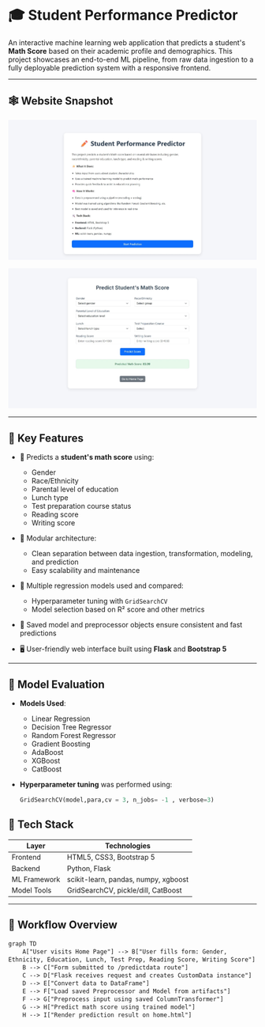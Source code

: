 # 🎓 Student Performance Predictor

An interactive machine learning web application that predicts a student's **Math Score** based on their academic profile and demographics. This project showcases an end-to-end ML pipeline, from raw data ingestion to a fully deployable prediction system with a responsive frontend.

---
## 🕸️ Website Snapshot
![home page](<website snapshot/Screenshot_18-7-2025_132559_studentperformanceprediction-cygteybne4g2h6gw.centralus-01.azurewebsites.jpeg>)

![Prediction page](<website snapshot/Screenshot_18-7-2025_132650_studentperformanceprediction-cygteybne4g2h6gw.centralus-01.azurewebsites.jpeg>)

---

## 📌 Key Features

- 🔢 Predicts a **student's math score** using:
  - Gender
  - Race/Ethnicity
  - Parental level of education
  - Lunch type
  - Test preparation course status
  - Reading score
  - Writing score

- 📁 Modular architecture:
  - Clean separation between data ingestion, transformation, modeling, and prediction
  - Easy scalability and maintenance

- 🧪 Multiple regression models used and compared:
  - Hyperparameter tuning with `GridSearchCV`
  - Model selection based on R² score and other metrics

- 🧠 Saved model and preprocessor objects ensure consistent and fast predictions

- 🖥️ User-friendly web interface built using **Flask** and **Bootstrap 5**

---



## 🧪 Model Evaluation

- **Models Used**:
  - Linear Regression
  - Decision Tree Regressor
  - Random Forest Regressor
  - Gradient Boosting
  - AdaBoost
  - XGBoost
  - CatBoost

- **Hyperparameter tuning** was performed using:

  ```python
  GridSearchCV(model,para,cv = 3, n_jobs= -1 , verbose=3)

## 🧰 Tech Stack

| Layer       | Technologies                            |
|------------|------------------------------------------|
| Frontend   | HTML5, CSS3, Bootstrap 5                 |
| Backend    | Python, Flask                            |
| ML Framework | scikit-learn, pandas, numpy, xgboost   |
| Model Tools | GridSearchCV, pickle/dill, CatBoost |

---

## 🧠 Workflow Overview

```mermaid
graph TD
    A["User visits Home Page"] --> B["User fills form: Gender, Ethnicity, Education, Lunch, Test Prep, Reading Score, Writing Score"]
    B --> C["Form submitted to /predictdata route"]
    C --> D["Flask receives request and creates CustomData instance"]
    D --> E["Convert data to DataFrame"]
    E --> F["Load saved Preprocessor and Model from artifacts"]
    F --> G["Preprocess input using saved ColumnTransformer"]
    G --> H["Predict math score using trained model"]
    H --> I["Render prediction result on home.html"]